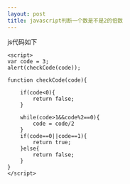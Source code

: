 ```yaml
---
layout: post
title: javascript判断一个数是不是2的倍数
---
```


js代码如下

    <script>
    var code = 3;
    alert(checkCode(code));

    function checkCode(code){

        if(code<0){
            return false;
        }
        
        while(code>1&&code%2==0){
            code = code/2
        }
        if(code==0||code==1){
            return true;
        }else{
            return false;
        }
    }
    </script>
